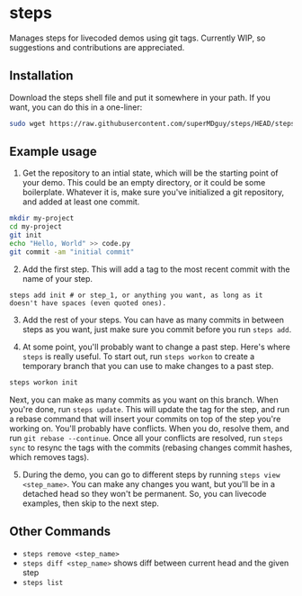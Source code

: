 # steps
Manages steps for livecoded demos using git tags. Currently WIP, so suggestions and contributions are appreciated.

## Installation

Download the steps shell file and put it somewhere in your path. If you want, you can do this in a one-liner:

```bash
sudo wget https://raw.githubusercontent.com/superMDguy/steps/HEAD/steps -O /usr/local/bin/steps && sudo chmod +x /usr/local/bin/steps
```

## Example usage

1. Get the repository to an intial state, which will be the starting point of your demo. This could be an empty directory, or it could be some boilerplate. Whatever it is, make sure you've initialized a git repository, and added at least one commit.

```bash
mkdir my-project
cd my-project
git init
echo "Hello, World" >> code.py
git commit -am "initial commit"
```

2. Add the first step. This will add a tag to the most recent commit with the name of your step.

```
steps add init # or step_1, or anything you want, as long as it doesn't have spaces (even quoted ones).
```

3. Add the rest of your steps. You can have as many commits in between steps as you want, just make sure you commit before you run `steps add`.

4. At some point, you'll probably want to change a past step. Here's where `steps` is really useful. To start out, run `steps workon` to create a temporary branch that you can use to make changes to a past step.

```bash
steps workon init
```

Next, you can make as many commits as you want on this branch. When you're done, run `steps update`. This will update the tag for the step, and run a rebase command that will insert your commits on top of the step you're working on. You'll probably have conflicts. When you do, resolve them, and run `git rebase --continue`. Once all your conflicts are resolved, run `steps sync` to resync the tags with the commits (rebasing changes commit hashes, which removes tags).

5. During the demo, you can go to different steps by running `steps view <step_name>`. You can make any changes you want, but you'll be in a detached head so they won't be permanent. So, you can livecode examples, then skip to the next step.

## Other Commands

* `steps remove <step_name>`
* `steps diff <step_name>` shows diff between current head and the given step
* `steps list`
